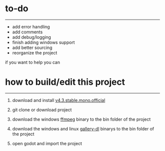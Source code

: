# to-do
---
- add error handling
- add comments
- add debug/logging
- finish adding windows support
- add better sourcing
- reorganize the project

if you want to help you can




# how to build/edit this project

---

1. download and install [v4.3.stable.mono.official](https://godotengine.org/download/)

2. git clone or download project

3. download the windows [ffmpeg](https://www.ffmpeg.org/download.html) binary to the bin folder of the project

4. download the windows and linux [gallery-dl](https://github.com/mikf/gallery-dl/releases) binarys to the bin folder of the project

5. open godot and import the project

